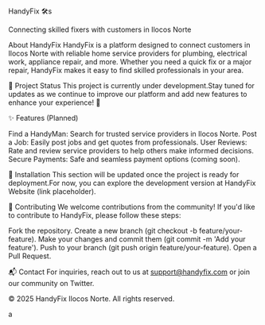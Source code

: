 HandyFix 🛠️s

  



  Connecting skilled fixers with customers in Ilocos Norte



  



About HandyFix
HandyFix is a platform designed to connect customers in Ilocos Norte with reliable home service providers for plumbing, electrical work, appliance repair, and more. Whether you need a quick fix or a major repair, HandyFix makes it easy to find skilled professionals in your area.

📢 Project Status
This project is currently under development.Stay tuned for updates as we continue to improve our platform and add new features to enhance your experience! 🚧

✨ Features (Planned)

Find a HandyMan: Search for trusted service providers in Ilocos Norte.
Post a Job: Easily post jobs and get quotes from professionals.
User Reviews: Rate and review service providers to help others make informed decisions.
Secure Payments: Safe and seamless payment options (coming soon).


🔧 Installation
This section will be updated once the project is ready for deployment.For now, you can explore the development version at HandyFix Website (link placeholder).

🤝 Contributing
We welcome contributions from the community! If you'd like to contribute to HandyFix, please follow these steps:

Fork the repository.
Create a new branch (git checkout -b feature/your-feature).
Make your changes and commit them (git commit -m 'Add your feature').
Push to your branch (git push origin feature/your-feature).
Open a Pull Request.


📬 Contact
For inquiries, reach out to us at support@handyfix.com or join our community on Twitter.


  © 2025 HandyFix Ilocos Norte. All rights reserved.

a


